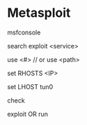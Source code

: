 # Metasploit

msfconsole

search exploit \<service>

use <#>      // or use \<path>

set RHOSTS \<IP>&#x20;

set LHOST tun0

check

exploit  OR  run

